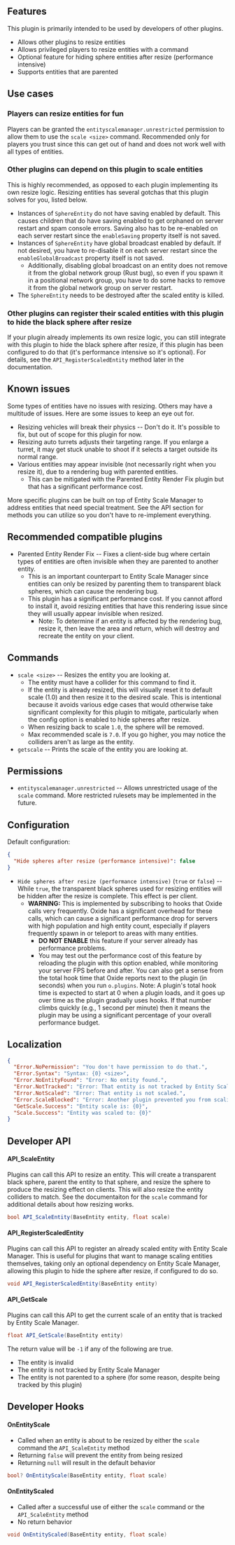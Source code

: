 ## Features

This plugin is primarily intended to be used by developers of other plugins.

- Allows other plugins to resize entities
- Allows privileged players to resize entities with a command
- Optional feature for hiding sphere entities after resize (performance intensive)
- Supports entities that are parented

## Use cases

### Players can resize entities for fun

Players can be granted the `entityscalemanager.unrestricted` permission to allow them to use the `scale <size>` command. Recommended only for players you trust since this can get out of hand and does not work well with all types of entities.

### Other plugins can depend on this plugin to scale entities

This is highly recommended, as opposed to each plugin implementing its own resize logic. Resizing entities has several gotchas that this plugin solves for you, listed below.
- Instances of `SphereEntity` do not have saving enabled by default. This causes children that do have saving enabled to get orphaned on server restart and spam console errors. Saving also has to be re-enabled on each server restart since the `enableSaving` property itself is not saved.
- Instances of `SphereEntity` have global broadcast enabled by default. If not desired, you have to re-disable it on each server restart since the `enableGlobalBroadcast` property itself is not saved.
  - Additionally, disabling global broadcast on an entity does not remove it from the global network group (Rust bug), so even if you spawn it in a positional network group, you have to do some hacks to remove it from the global network group on server restart.
- The `SphereEntity` needs to be destroyed after the scaled entity is killed.

### Other plugins can register their scaled entities with this plugin to hide the black sphere after resize

If your plugin already implements its own resize logic, you can still integrate with this plugin to hide the black sphere after resize, if this plugin has been configured to do that (it's performance intensive so it's optional). For details, see the `API_RegisterScaledEntity` method later in the documentation.

## Known issues

Some types of entities have no issues with resizing. Others may have a multitude of issues. Here are some issues to keep an eye out for.

- Resizing vehicles will break their physics -- Don't do it. It's possible to fix, but out of scope for this plugin for now.
- Resizing auto turrets adjusts their targeting range. If you enlarge a turret, it may get stuck unable to shoot if it selects a target outside its normal range.
- Various entities may appear invisible (not necessarily right when you resize it), due to a rendering bug with parented entities.
  - This can be mitigated with the Parented Entity Render Fix plugin but that has a significant performance cost.

More specific plugins can be built on top of Entity Scale Manager to address entities that need special treatment. See the API section for methods you can utilize so you don't have to re-implement everything.

## Recommended compatible plugins

- Parented Entity Render Fix -- Fixes a client-side bug where certain types of entities are often invisible when they are parented to another entity.
  - This is an important counterpart to Entity Scale Manager since entities can only be resized by parenting them to transparent black spheres, which can cause the rendering bug.
  - This plugin has a significant performance cost. If you cannot afford to install it, avoid resizing entities that have this rendering issue since they will usually appear invisible when resized.
    - Note: To determine if an entity is affected by the rendering bug, resize it, then leave the area and return, which will destroy and recreate the entity on your client.

## Commands

- `scale <size>` -- Resizes the entity you are looking at.
  - The entity must have a collider for this command to find it.
  - If the entity is already resized, this will visually reset it to default scale (1.0) and then resize it to the desired scale. This is intentional because it avoids various edge cases that would otherwise take significant complexity for this plugin to mitigate, particularly when the config option is enabled to hide spheres after resize.
  - When resizing back to scale `1.0`, the sphere will be removed.
  - Max recommended scale is `7.0`. If you go higher, you may notice the colliders aren't as large as the entity.
- `getscale` -- Prints the scale of the entity you are looking at.

## Permissions

- `entityscalemanager.unrestricted` -- Allows unrestricted usage of the `scale` command. More restricted rulesets may be implemented in the future.

## Configuration

Default configuration:

```json
{
  "Hide spheres after resize (performance intensive)": false
}
```

- `Hide spheres after resize (performance intensive)` (`true` or `false`) -- While `true`, the transparent black spheres used for resizing entities will be hidden after the resize is complete. This effect is per client.
  - **WARNING:** This is implemented by subscribing to hooks that Oxide calls very frequently. Oxide has a significant overhead for these calls, which can cause a significant performance drop for servers with high population and high entity count, especially if players frequently spawn in or teleport to areas with many entities.
    - **DO NOT ENABLE** this feature if your server already has performance problems.
    - You may test out the performance cost of this feature by reloading the plugin with this option enabled, while monitoring your server FPS before and after. You can also get a sense from the total hook time that Oxide reports next to the plugin (in seconds) when you run `o.plugins`. Note: A plugin's total hook time is expected to start at 0 when a plugin loads, and it goes up over time as the plugin gradually uses hooks. If that number climbs quickly (e.g., 1 second per minute) then it means the plugin may be using a significant percentage of your overall performance budget.

## Localization

```json
{
  "Error.NoPermission": "You don't have permission to do that.",
  "Error.Syntax": "Syntax: {0} <size>",
  "Error.NoEntityFound": "Error: No entity found.",
  "Error.NotTracked": "Error: That entity is not tracked by Entity Scale Manager.",
  "Error.NotScaled": "Error: That entity is not scaled.",
  "Error.ScaleBlocked": "Error: Another plugin prevented you from scaling that entity to size {0}.",
  "GetScale.Success": "Entity scale is: {0}",
  "Scale.Success": "Entity was scaled to: {0}"
}
```

## Developer API

#### API_ScaleEntity

Plugins can call this API to resize an entity. This will create a transparent black sphere, parent the entity to that sphere, and resize the sphere to produce the resizing effect on clients. This will also resize the entity colliders to match. See the documentaiton for the `scale` command for additional details about how resizing works.

```csharp
bool API_ScaleEntity(BaseEntity entity, float scale)
```

#### API_RegisterScaledEntity

Plugins can call this API to register an already scaled entity with Entity Scale Manager. This is useful for plugins that want to manage scaling entities themselves, taking only an optional dependency on Entity Scale Manager, allowing this plugin to hide the sphere after resize, if configured to do so.

```csharp
void API_RegisterScaledEntity(BaseEntity entity)
```

#### API_GetScale

Plugins can call this API to get the current scale of an entity that is tracked by Entity Scale Manager.

```csharp
float API_GetScale(BaseEntity entity)
```

The return value will be `-1` if any of the following are true.
- The entity is invalid
- The entity is not tracked by Entity Scale Manager
- The entity is not parented to a sphere (for some reason, despite being tracked by this plugin)

## Developer Hooks

#### OnEntityScale

- Called when an entity is about to be resized by either the `scale` command the `API_ScaleEntity` method
- Returning `false` will prevent the entity from being resized
- Returning `null` will result in the default behavior

```csharp
bool? OnEntityScale(BaseEntity entity, float scale)
```

#### OnEntityScaled

- Called after a successful use of either the `scale` command or the `API_ScaleEntity` method
- No return behavior

```csharp
void OnEntityScaled(BaseEntity entity, float scale)
```
